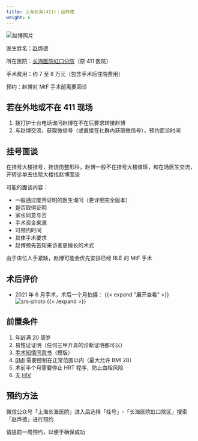```yaml
---
title: 上海长海(411)｜赵烨德
weight: 6
---
```


![赵博照片](images/doctor/zhao-yede.jpg)

医生姓名：[赵烨德](https://www.haodf.com/doctor/6964528056.html)

所在医院：[长海医院虹口分院](https://amap.com/place/B0FFKP410J)（原 411 医院）

手术费用：约 7 至 8 万元（包含手术后住院费用）

预约：赵博对 MtF 手术前需要面诊

## 若在外地或不在 411 现场

1. 拨打护士台电话询问赵博在不在后要求转接赵博
1. 与赵博交流，获取微信号（或直接在社群内获取微信号），预约面诊时间

## 挂号面谈

在挂号大楼挂号，挂烧伤整形科，赵博一般不在挂号大楼值班，和在场医生交流，开转诊单去住院大楼找赵博面谈

可能的面谈内容：

- 一般通过能开证明的医生询问（更详细完全版本）
- 是否取得证明
- 家长同意与否
- 手术资金来源
- 可预约时间
- 具体手术要求
- 赵博预先告知来访者更擅长的术式

由于床位人手紧缺，赵博可能会优先安排已经 RLE 的 MtF 手术

## 术后评价

- 2021 年 6 月手术，术后一个月拍摄：
  {{< expand "展开查看" >}}
  ![srs-photo](/images/srs/srs-411.jpg)
  {{< /expand >}}

## 前置条件

1. 年龄满 20 周岁
1. 易性证证明（任何三甲开具的诊断证明都可以）
1. [手术知情同意书](/documents/parental-consent.pdf)（模版）
1. [BMI](https://zh.wikipedia.org/zh-cn/身体质量指数) 需要控制在正常范围以内（最大允许 BMI 28）
1. 术前半个月需要停止 HRT 程序，防止血栓风险
1. 无 [HIV](https://zh.wikipedia.org/zh-cn/HIV)

## 预约方法

微信公众号「上海长海医院」进入后选择「挂号」-「长海医院虹口院区」搜索「赵烨德」进行预约

请提前一周预约，以便于确保成功
